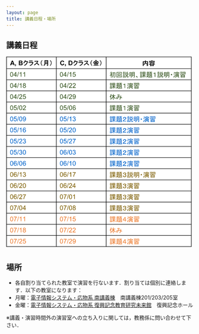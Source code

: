 ```yaml
---
layout: page
title: 講義日程・場所
---
```


## 講義日程

<img src="schedule.png" width="500px">


## 場所

+ 各自割り当てられた教室で演習を行ないます．割り当ては個別に連絡します．以下の教室になります：
+ 月曜：[電子情報システム・応物系 南講義棟](https://www.eng.tohoku.ac.jp/map/?menu=campus&area=d&build=18)　南講義棟201/203/205室
+ 金曜：[電子情報システム・応物系 復興記念教育研究未来館](https://www.eng.tohoku.ac.jp/map/?menu=campus&area=d&build=14)　復興記念ホール


※講義・演習時間外の演習室への立ち入りに関しては，教務係に問い合わせて下さい．
